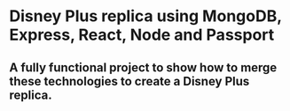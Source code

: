 # Disney Plus replica using MongoDB, Express, React, Node and Passport

## A fully functional project to show how to merge these technologies to create a Disney Plus replica.